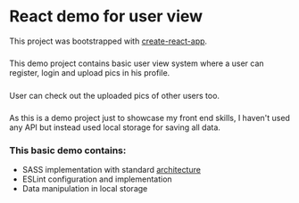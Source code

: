 # React demo for user view
This project was bootstrapped with [create-react-app](https://github.com/facebook/create-react-app).
#####
This demo project contains basic user view system where a user can register, login and upload pics in his profile.
#####
User can check out the uploaded pics of other users too.
#####
As this is a demo project just to showcase my front end skills, I haven't used any API but instead used local storage for saving all data.
####
### This basic demo contains:
* SASS implementation with standard [architecture](https://sass-guidelin.es/#architecture)
* ESLint configuration and implementation
* Data manipulation in local storage 
####
